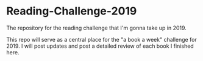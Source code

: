 # Reading-Challenge-2019

The repository for the reading challenge that I'm gonna take up in 2019.

This repo will serve as a central place for the "a book a week" challenge for 2019. 
I will post updates and post a detailed review of each book I finished here.
